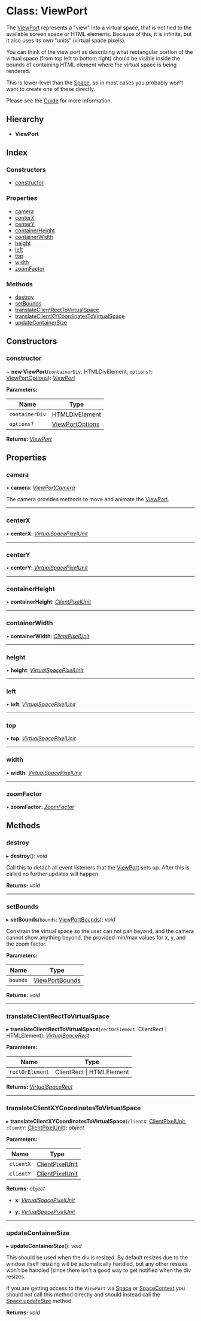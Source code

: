 # Class: ViewPort

The [ViewPort](viewport.md) represents a "view" into a virtual space, that is not
tied to the available screen space or HTML elements. Because of this, it is
infinite, but it also uses its own "units" (virtual space pixels).

You can think of the view port as describing what rectangular portion of the
virtual space (from top left to bottom right) should be visible inside the
bounds of containing HTML element where the virtual space is being rendered.

This is lower-level than the [Space](space.md), so in most cases you probably won't want to create one of these directly.

Please see the [Guide](../../Guide.md) for more information.

## Hierarchy

- **ViewPort**

## Index

### Constructors

- [constructor](viewport.md#constructor)

### Properties

- [camera](viewport.md#camera)
- [centerX](viewport.md#centerx)
- [centerY](viewport.md#centery)
- [containerHeight](viewport.md#containerheight)
- [containerWidth](viewport.md#containerwidth)
- [height](viewport.md#height)
- [left](viewport.md#left)
- [top](viewport.md#top)
- [width](viewport.md#width)
- [zoomFactor](viewport.md#zoomfactor)

### Methods

- [destroy](viewport.md#destroy)
- [setBounds](viewport.md#setbounds)
- [translateClientRectToVirtualSpace](viewport.md#translateclientrecttovirtualspace)
- [translateClientXYCoordinatesToVirtualSpace](viewport.md#translateclientxycoordinatestovirtualspace)
- [updateContainerSize](viewport.md#updatecontainersize)

## Constructors

### constructor

\+ **new ViewPort**(`containerDiv`: HTMLDivElement, `options?`: [ViewPortOptions](../interfaces/viewportoptions.md)): _[ViewPort](viewport.md)_

**Parameters:**

| Name           | Type                                                |
| -------------- | --------------------------------------------------- |
| `containerDiv` | HTMLDivElement                                      |
| `options?`     | [ViewPortOptions](../interfaces/viewportoptions.md) |

**Returns:** _[ViewPort](viewport.md)_

## Properties

### camera

• **camera**: _[ViewPortCamera](viewportcamera.md)_

The camera provides methods to move and animate the [ViewPort](viewport.md).

---

### centerX

• **centerX**: _[VirtualSpacePixelUnit](../API.md#virtualspacepixelunit)_

---

### centerY

• **centerY**: _[VirtualSpacePixelUnit](../API.md#virtualspacepixelunit)_

---

### containerHeight

• **containerHeight**: _[ClientPixelUnit](../API.md#clientpixelunit)_

---

### containerWidth

• **containerWidth**: _[ClientPixelUnit](../API.md#clientpixelunit)_

---

### height

• **height**: _[VirtualSpacePixelUnit](../API.md#virtualspacepixelunit)_

---

### left

• **left**: _[VirtualSpacePixelUnit](../API.md#virtualspacepixelunit)_

---

### top

• **top**: _[VirtualSpacePixelUnit](../API.md#virtualspacepixelunit)_

---

### width

• **width**: _[VirtualSpacePixelUnit](../API.md#virtualspacepixelunit)_

---

### zoomFactor

• **zoomFactor**: _[ZoomFactor](../API.md#zoomfactor)_

## Methods

### destroy

▸ **destroy**(): _void_

Call this to detach all event listeners that the [ViewPort](viewport.md) sets up.
After this is called no further updates will happen.

**Returns:** _void_

---

### setBounds

▸ **setBounds**(`bounds`: [ViewPortBounds](../interfaces/viewportbounds.md)): _void_

Constrain the virtual space so the user can not pan beyond, and the camera
cannot show anything beyond, the provided min/max values for x, y, and the
zoom factor.

**Parameters:**

| Name     | Type                                              |
| -------- | ------------------------------------------------- |
| `bounds` | [ViewPortBounds](../interfaces/viewportbounds.md) |

**Returns:** _void_

---

### translateClientRectToVirtualSpace

▸ **translateClientRectToVirtualSpace**(`rectOrElement`: ClientRect &#124; HTMLElement): _[VirtualSpaceRect](../interfaces/virtualspacerect.md)_

**Parameters:**

| Name            | Type                          |
| --------------- | ----------------------------- |
| `rectOrElement` | ClientRect &#124; HTMLElement |

**Returns:** _[VirtualSpaceRect](../interfaces/virtualspacerect.md)_

---

### translateClientXYCoordinatesToVirtualSpace

▸ **translateClientXYCoordinatesToVirtualSpace**(`clientX`: [ClientPixelUnit](../API.md#clientpixelunit), `clientY`: [ClientPixelUnit](../API.md#clientpixelunit)): _object_

**Parameters:**

| Name | Type                                         |
| ---- | -------------------------------------------- |
| `clientX`  | [ClientPixelUnit](../API.md#clientpixelunit) |
| `clientY`  | [ClientPixelUnit](../API.md#clientpixelunit) |

**Returns:** _object_

- **x**: _[VirtualSpacePixelUnit](../API.md#virtualspacepixelunit)_

- **y**: _[VirtualSpacePixelUnit](../API.md#virtualspacepixelunit)_

---

### updateContainerSize

▸ **updateContainerSize**(): _void_

This should be used when the div is resized. By default resizes due to the
window itself resizing will be automatically handled, but any other
resizes won't be handled (since there isn't a good way to get notified
when the div resizes.

If you are getting access to the `ViewPort` via [Space](space.md) or
[SpaceContext](../API.md#const-spacecontext) you should not call this method directly and should
instead call the [Space.updateSize](space.md#updatesize) method.

**Returns:** _void_
